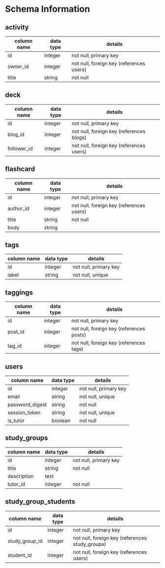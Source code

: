 # Schema Information

## activity 
column name | data type | details
------------|-----------|-----------------------
id          | integer   | not null, primary key
owner_id    | integer   | not null, foreign key (references users)
title       | string    | not null

## deck
column name | data type | details
------------|-----------|-----------------------
id          | integer   | not null, primary key
blog_id     | integer   | not null, foreign key (references blogs)
follower_id | integer   | not null, foreign key (references users)

## flashcard
column name | data type | details
------------|-----------|-----------------------
id          | integer   | not null, primary key
author_id   | integer   | not null, foreign key (references users)
title       | string    | not null
body        | string    |

## tags
column name | data type | details
------------|-----------|-----------------------
id          | integer   | not null, primary key
label       | string    | not null, unique

## taggings
column name | data type | details
------------|-----------|-----------------------
id          | integer   | not null, primary key
post_id     | integer   | not null, foreign key (references posts)
tag_id      | integer   | not null, foreign key (references tags)

## users
column name     | data type | details
----------------|-----------|-----------------------
id              | integer   | not null, primary key
email           | string    | not null, unique
password_digest | string    | not null
session_token   | string    | not null, unique
is_tutor        | boolean   | not null

## study_groups
column name  | data type  | details
-------------|------------|----------------------
id           | integer    | not null, primary key 
title        | string     | not null
description  | text       | 
tutor_id     | integer    | not null

## study_group_students
column name      | data type  | details
-----------------|------------|----------------------
id               | integer    | not null, primary key 
study_group_id   | integer    | not null, foreign key (references study_groups)
student_id       | integer    | not null, foreign key (references users)


